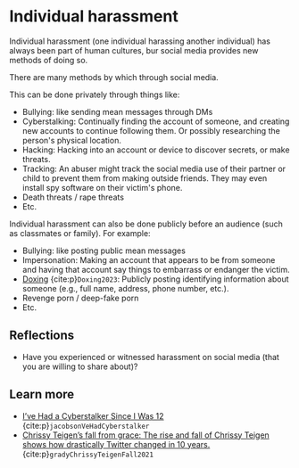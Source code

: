 # Individual harassment

Individual harassment (one individual harassing another individual)  has always been part of human cultures, bur social media provides new methods of doing so.


There are many methods by which through social media.

This can be done privately through things like:
- Bullying: like sending mean messages through DMs
- Cyberstalking: Continually finding the account of someone, and creating new accounts to continue following them. Or possibly researching the person's physical location.
- Hacking: Hacking into an account or device to discover secrets, or make threats.
- Tracking: An abuser might track the social media use of their partner or child to prevent them from making outside friends. They may even install spy software on their victim's phone.
- Death threats / rape threats
- Etc.

Individual harassment can also be done publicly before an audience (such as classmates or family). For example:
- Bullying: like posting public mean messages
- Impersonation: Making an account that appears to be from someone and having that account say things to embarrass or endanger the victim.
- [Doxing](https://en.wikipedia.org/wiki/Doxing) {cite:p}`Doxing2023`: Publicly posting identifying information about someone (e.g., full name, address, phone number, etc.).
- Revenge porn / deep-fake porn
- Etc.

## Reflections
- Have you experienced or witnessed harassment on social media (that you are willing to share about)?


## Learn more
- [I’ve Had a Cyberstalker Since I Was 12](https://www.wired.com/2016/02/ive-had-a-cyberstalker-since-i-was-12/) {cite:p}`jacobsonVeHadCyberstalker`
- [Chrissy Teigen’s fall from grace: The rise and fall of Chrissy Teigen shows how drastically Twitter changed in 10 years.](https://www.vox.com/culture/22451970/chrissy-teigen-courtney-stodden-controversy-explained) {cite:p}`gradyChrissyTeigenFall2021`